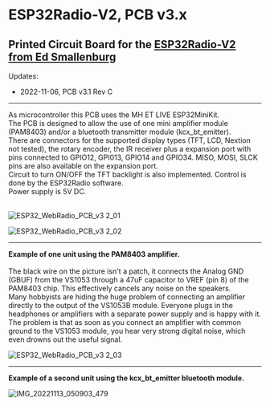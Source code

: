 # ESP32Radio-V2, PCB v3.x
## Printed Circuit Board for the [ESP32Radio-V2 from Ed Smallenburg](https://github.com/Edzelf/ESP32Radio-V2)

Updates:
- 2022-11-06, PCB v3.1 Rev C

 ** **
 
As microcontroller this PCB uses the MH ET LIVE ESP32MiniKit.<br> 
The PCB is designed to allow the use of one mini amplifier module (PAM8403) and/or a bluetooth transmitter module (kcx_bt_emitter).<br>
There are connectors for the supported display types (TFT, LCD, Nextion not tested), the rotary encoder, the IR receiver plus a expansion port with pins connected to GPIO12, GPI013, GPIO14 and GPIO34. MISO, MOSI, SLCK pins are also available on the expansion port.<br>
Circuit to turn ON/OFF the TFT backlight is also implemented. Control is done by the ESP32Radio software.<br>
Power supply is 5V DC.<br>
<br>

![ESP32_WebRadio_PCB_v3 2_01](https://user-images.githubusercontent.com/14356332/200154388-d73d5ee6-fb64-46e0-a4de-ef9e7894c342.jpg)

![ESP32_WebRadio_PCB_v3 2_02](https://user-images.githubusercontent.com/14356332/200154434-14eb3337-b357-42a4-9562-9909f6c829ba.jpg)
 <br>
 ** **

**Example of one unit using the PAM8403 amplifier.** <br><br>
The black wire on the picture isn't a patch, it connects the Analog GND (GBUF) from the VS1053 through a 47uF capacitor to VREF (pin 8) of the PAM8403 chip. This effectively cancels any noise on the speakers.<br>
Many hobbyists are hiding the huge problem of connecting an amplifier directly to the output of the VS1053B module. Everyone plugs in the headphones or amplifiers with a separate power supply and is happy with it. The problem is that as soon as you connect an amplifier with common ground to the VS1053 module, you hear very strong digital noise, which even drowns out the useful signal.<br>

![ESP32_WebRadio_PCB_v3 2_03](https://user-images.githubusercontent.com/14356332/200154441-9933c375-fe29-425d-9619-b77ff17f3648.jpg)
 <br>
 ** **

**Example of a second unit using the kcx_bt_emitter bluetooth module.** <br>

![IMG_20221113_050903_479](https://user-images.githubusercontent.com/14356332/201507650-d6aeef9c-f1ef-495b-8586-b36859739626.jpg)
<br>

